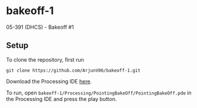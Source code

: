 # bakeoff-1
05-391 (DHCS) - Bakeoff #1

## Setup
To clone the repository, first run
```
git clone https://github.com/ArjunV06/bakeoff-1.git
```
Download the Processing IDE [here](https://processing.org/download). 

To run, open `bakeoff-1/Processing/PointingBakeOff/PointingBakeOff.pde` in the Processing IDE and press the play button. 
